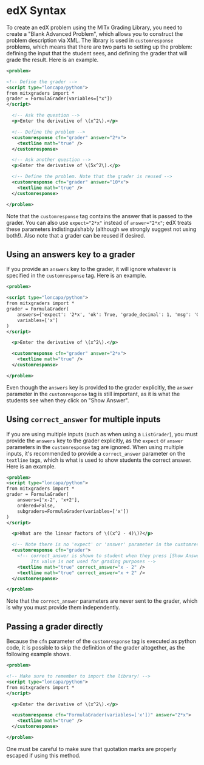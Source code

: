 # edX Syntax

To create an edX problem using the MITx Grading Library, you need to create a "Blank Advanced Problem", which allows you to construct the problem description via XML. The library is used in `customresponse` problems, which means that there are two parts to setting up the problem: defining the input that the student sees, and defining the grader that will grade the result. Here is an example.

```XML
<problem>

<!-- Define the grader -->
<script type="loncapa/python">
from mitxgraders import *
grader = FormulaGrader(variables=["x"])
</script>

  <!-- Ask the question -->
  <p>Enter the derivative of \(x^2\).</p>

  <!-- Define the problem -->
  <customresponse cfn="grader" answer="2*x">
    <textline math="true" />
  </customresponse>

  <!-- Ask another question -->
  <p>Enter the derivative of \(5x^2\).</p>

  <!-- Define the problem. Note that the grader is reused -->
  <customresponse cfn="grader" answer="10*x">
    <textline math="true" />
  </customresponse>

</problem>
```

Note that the `customresponse` tag contains the answer that is passed to the grader. You can also use `expect="2*x"` instead of `answer="2*x"`; edX treats these parameters indistinguishably (although we strongly suggest not using both!). Also note that a grader can be reused if desired.


## Using an answers key to a grader

If you provide an `answers` key to the grader, it will ignore whatever is specified in the `customresponse` tag. Here is an example.

```XML
<problem>

<script type="loncapa/python">
from mitxgraders import *
grader = FormulaGrader(
    answers={'expect': '2*x', 'ok': True, 'grade_decimal': 1, 'msg': 'Good job!'},
    variables=['x']
)
</script>

  <p>Enter the derivative of \(x^2\).</p>

  <customresponse cfn="grader" answer="2*x">
    <textline math="true" />
  </customresponse>

</problem>
```

Even though the `answers` key is provided to the grader explicitly, the `answer` parameter in the `customresponse` tag is still important, as it is what the students see when they click on "Show Answer".


## Using `correct_answer` for multiple inputs

If you are using multiple inputs (such as when using a `ListGrader`), you must provide the `answers` key to the grader explicitly, as the `expect` or `answer` parameters in the `customresponse` tag are ignored. When using multiple inputs, it's recommended to provide a `correct_answer` parameter on the `textline` tags, which is what is used to show students the correct answer. Here is an example.

```XML
<problem>
<script type="loncapa/python">
from mitxgraders import *
grader = FormulaGrader(
    answers=['x-2', 'x+2'],
    ordered=False,
    subgraders=FormulaGrader(variables=['x'])
)
</script>

  <p>What are the linear factors of \((x^2 - 4)\)?</p>

  <!-- Note there is no 'expect' or 'answer' parameter in the customresponse tag -->
  <customresponse cfn="grader">
    <!-- correct_answer is shown to student when they press [Show Answer].
         Its value is not used for grading purposes -->
    <textline math="true" correct_answer="x - 2" />
    <textline math="true" correct_answer="x + 2" />
  </customresponse>

</problem>
```

Note that the `correct_answer` parameters are never sent to the grader, which is why you must provide them independently.


## Passing a grader directly

Because the `cfn` parameter of the `customresponse` tag is executed as python code, it is possible to skip the definition of the grader altogether, as the following example shows.

```XML
<problem>

<!-- Make sure to remember to import the library! -->
<script type="loncapa/python">
from mitxgraders import *
</script>

  <p>Enter the derivative of \(x^2\).</p>

  <customresponse cfn="FormulaGrader(variables=['x'])" answer="2*x">
    <textline math="true" />
  </customresponse>

</problem>
```

One must be careful to make sure that quotation marks are properly escaped if using this method.
